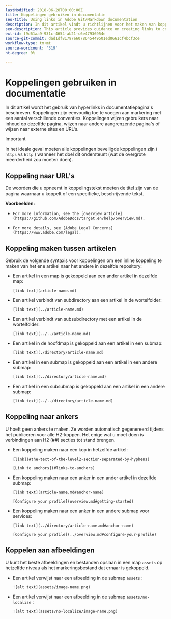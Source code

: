 ```yaml
---
lastModified: 2018-06-28T00:00:00Z
title: Koppelingen gebruiken in documentatie
seo-title: Using links in Adobe Git/Markdown documentation
description: In dit artikel vindt u richtlijnen voor het maken van koppelingen naar inhoud en afbeeldingen.
seo-description: This article provides guidance on creating links to content and images for Adobe documentation.
exl-id: f9d61aa9-931c-4654-ab21-c6e47936954e
source-git-commit: dad1df81797e6078645449501ed0661cf4bcf3ce
workflow-type: tm+mt
source-wordcount: '319'
ht-degree: 0%

---
```


# Koppelingen gebruiken in documentatie

In dit artikel wordt het gebruik van hyperlinks in documentatiepagina&#39;s beschreven. Koppelingen zijn eenvoudig toe te voegen aan markering met een aantal verschillende conventies. Koppelingen wijzen gebruikers naar inhoud op dezelfde pagina, wijzen naar andere aangrenzende pagina&#39;s of wijzen naar externe sites en URL&#39;s.

>[!IMPORTANT]
>In het ideale geval moeten alle koppelingen beveiligde koppelingen zijn ( `https` vs `http` ) wanneer het doel dit ondersteunt (wat de overgrote meerderheid zou moeten doen).

## Koppeling naar URL&#39;s

De woorden die u opneemt in koppelingstekst moeten de titel zijn van de pagina waarnaar u koppelt of een specifieke, beschrijvende tekst.

**Voorbeelden:**

- `For more information, see the [overview article](https://github.com/AdobeDocs/target.en/help/overview.md).`

- `For more details, see [Adobe Legal Concerns](https://www.adobe.com/legal).`

## Koppeling maken tussen artikelen

Gebruik de volgende syntaxis voor koppelingen om een inline koppeling te maken van het ene artikel naar het andere in dezelfde repository:

- Een artikel in een map is gekoppeld aan een ander artikel in dezelfde map:

  `[link text](article-name.md)`

- Een artikel verbindt van subdirectory aan een artikel in de wortelfolder:

  `[link text](../article-name.md)`

- Een artikel verbindt van subsubdirectory met een artikel in de wortelfolder:

  `[link text](../../article-name.md)`

- Een artikel in de hoofdmap is gekoppeld aan een artikel in een submap:

  `[link text](./directory/article-name.md)`

- Een artikel in een submap is gekoppeld aan een artikel in een andere submap:

  `[link text](../directory/article-name.md)`

- Een artikel in een subsubmap is gekoppeld aan een artikel in een andere submap:

  `[link text](../../directory/article-name.md)`

## Koppeling naar ankers

U hoeft geen ankers te maken. Ze worden automatisch gegenereerd tijdens het publiceren voor alle H2-koppen. Het enige wat u moet doen is verbindingen aan H2 (##) secties tot stand brengen.

- Een koppeling maken naar een kop in hetzelfde artikel:

  `[link](#the-text-of-the-level2-section-separated-by-hyphens)`

  `[Link to anchors](#links-to-anchors)`

- Een koppeling maken naar een anker in een ander artikel in dezelfde submap:

  `[link text](article-name.md#anchor-name)`

  `[Configure your profile](overview.md#getting-started)`

- Een koppeling maken naar een anker in een andere submap voor services:

  `[link text](../directory/article-name.md#anchor-name)`

  `[Configure your profile](../overview.md#configure-your-profile)`

## Koppelen aan afbeeldingen

U kunt het beste afbeeldingen en bestanden opslaan in een map `assets` op hetzelfde niveau als het markeringsbestand dat ernaar is gekoppeld.

- Een artikel verwijst naar een afbeelding in de submap `assets` :

  `![alt text](assets/image-name.png)`

- Een artikel verwijst naar een afbeelding in de submap `assets/no-localize` :

  `![alt text](assets/no-localize/image-name.png)`
